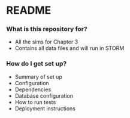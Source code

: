 # README #

### What is this repository for? ###

* All the sims for Chapter 3
* Contains all data files and will run in STORM

### How do I get set up? ###

* Summary of set up
* Configuration
* Dependencies
* Database configuration
* How to run tests
* Deployment instructions
